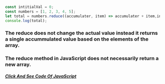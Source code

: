 ```javascript
const intitialVal = 0;
const numbers = [1, 2, 3, 4, 5];
let total = numbers.reduce((accumulater, item) => accumulater + item,intitialVal);// 15
console.log(total);
```
### The reduce does not change the actual value instead it returns a single accummulated value based on the elements of the array.
### The reduce method in JavaScript does not necessarily return a new array.
##### [Click And See Code Of JavaScript](../js/4.reduce.js)
